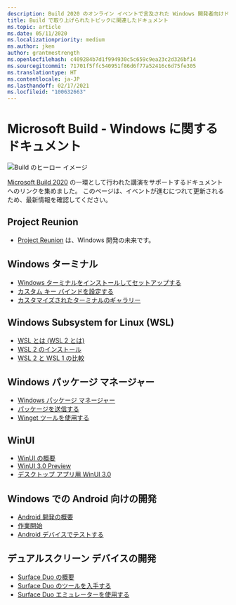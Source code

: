 ```yaml
---
description: Build 2020 のオンライン イベントで言及された Windows 開発者向けドキュメントへのリンク。
title: Build で取り上げられたトピックに関連したドキュメント
ms.topic: article
ms.date: 05/11/2020
ms.localizationpriority: medium
ms.author: jken
author: grantmestrength
ms.openlocfilehash: c409284b7d1f994930c5c659c9ea23c2d326bf14
ms.sourcegitcommit: 71701f5ffc540951f86d6f77a52416c6d75fe305
ms.translationtype: HT
ms.contentlocale: ja-JP
ms.lasthandoff: 02/17/2021
ms.locfileid: "100632663"
---
```

# <a name="microsoft-build---the-windows-documentation"></a>Microsoft Build - Windows に関するドキュメント

![Build のヒーロー イメージ](../images/build-banner.jpeg)

[Microsoft Build 2020](https://mybuild.microsoft.com) の一環として行われた講演をサポートするドキュメントへのリンクを集めました。 このページは、イベントが進むにつれて更新されるため、最新情報を確認してください。

## <a name="project-reunion"></a>Project Reunion

* [Project Reunion](https://blogs.windows.com/windowsdeveloper/2020/05/19/developing-for-all-1-billion-windows-10-devices-and-beyond/) は、Windows 開発の未来です。

## <a name="windows-terminal"></a>Windows ターミナル

* [Windows ターミナルをインストールしてセットアップする](/windows/terminal/get-started)
* [カスタム キー バインドを設定する](/windows/terminal/customize-settings/key-bindings)
* [カスタマイズされたターミナルのギャラリー](/windows/terminal/custom-terminal-gallery/retro-command-prompt)

## <a name="windows-subsystem-for-linux-wsl"></a>Windows Subsystem for Linux (WSL)

* [WSL とは (WSL 2 とは)](/windows/wsl/about)
* [WSL 2 のインストール](/windows/wsl/install-win10)
* [WSL 2 と WSL 1 の比較](/windows/wsl/compare-versions)

## <a name="windows-package-manager"></a>Windows パッケージ マネージャー

* [Windows パッケージ マネージャー](../../package-manager/index.md) 
* [パッケージを送信する](../../package-manager/package/index.md)
* [Winget ツールを使用する](../../package-manager/winget/index.md)

## <a name="winui"></a>WinUI

* [WinUI の概要](../winui/index.md)
* [WinUI 3.0 Preview](../winui/winui3/index.md)
* [デスクトップ アプリ用 WinUI 3.0](../winui/winui3/get-started-winui3-for-desktop.md)

## <a name="developing-for-android-on-windows"></a>Windows での Android 向けの開発

* [Android 開発の概要](../../android/overview.md)
* [作業開始](../../android/native-android.md)
* [Android デバイスでテストする](../../android/emulator.md)

## <a name="dual-screen-device-development"></a>デュアルスクリーン デバイスの開発

* [Surface Duo の概要](https://www.microsoft.com/surface/devices/surface-duo)
* [Surface Duo のツールを入手する](/dual-screen/android/get-duo-sdk?tabs=windows)
* [Surface Duo エミュレーターを使用する](/dual-screen/android/use-emulator?tabs=java%252cwindows)

